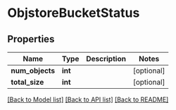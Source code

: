 # ObjstoreBucketStatus

## Properties
Name | Type | Description | Notes
------------ | ------------- | ------------- | -------------
**num_objects** | **int** |  | [optional] 
**total_size** | **int** |  | [optional] 

[[Back to Model list]](../README.md#documentation-for-models) [[Back to API list]](../README.md#documentation-for-api-endpoints) [[Back to README]](../README.md)


